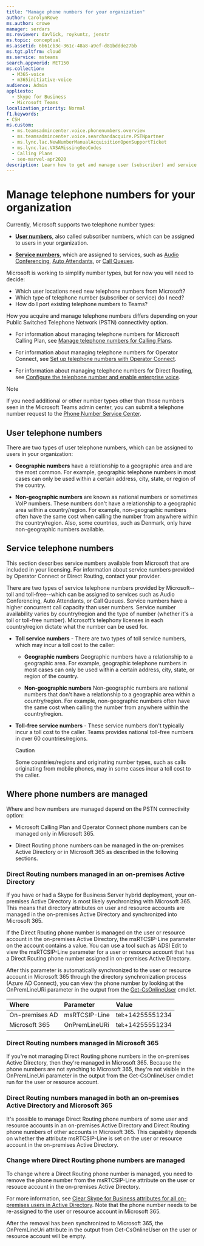 ```yaml
---
title: "Manage phone numbers for your organization"
author: CarolynRowe
ms.author: crowe
manager: serdars
ms.reviewer: davlick, roykuntz, jenstr
ms.topic: conceptual
ms.assetid: 6b61cb3c-361c-48a8-a9ef-d81bddde27bb
ms.tgt.pltfrm: cloud
ms.service: msteams
search.appverid: MET150
ms.collection: 
  - M365-voice
  - m365initiative-voice
audience: Admin
appliesto: 
  - Skype for Business
  - Microsoft Teams
localization_priority: Normal
f1.keywords:
- CSH
ms.custom: 
  - ms.teamsadmincenter.voice.phonenumbers.overview
  - ms.teamsadmincenter.voice.searchandacquire.PSTNpartner
  - ms.lync.lac.NewNumberManualAcquisitionOpenSupportTicket
  - ms.lync.lac.VASAMissingGeoCodes
  - Calling Plans
  - seo-marvel-apr2020
description: Learn how to get and manage user (subscriber) and service (toll and toll-free) telephone numbers for Microsoft Teams for your organization.
---
```


# Manage telephone numbers for your organization

Currently, Microsoft supports two telephone number types: 

- [**User numbers**](#user-telephone-numbers), also called subscriber numbers, which can be assigned to users in your organization.

- [**Service numbers**](#service-telephone-numbers), which are assigned to services, such as [Audio Conferencing](deploy-audio-conferencing-teams-landing-page.md), [Auto Attendants](plan-auto-attendant-call-queue.md), or [Call Queues](plan-auto-attendant-call-queue.md).

Microsoft is working to simplify number types, but for now you will need to decide:

- Which user locations need new telephone numbers from Microsoft?
- Which type of telephone number (subscriber or service) do I need?
- How do I port existing telephone numbers to Teams?

How you acquire and manage telephone numbers differs depending on your Public Switched Telephone Network (PSTN) connectivity option.

- For information about managing telephone numbers for Microsoft Calling Plan, see [Manage telephone numbers for Calling Plans](manage-phone-numbers-for-your-organization/manage-phone-numbers-for-your-organization.md).

- For information about managing telephone numbers for Operator Connect, see [Set up telephone numbers with Operator Connect](operator-connect-configure.md#set-up-phone-numbers).

- For information about managing telephone numbers for Direct Routing, see [Configure the telephone number and enable enterprise voice](direct-routing-enable-users.md#configure-the-phone-number-and-enable-enterprise-voice).


> [!NOTE]
> If you need additional or other number types other than those numbers seen in the Microsoft Teams admin center, you can submit a telephone number request to the [Phone Number Service Center](https://pstnsd.powerappsportals.com/).

## User telephone numbers

There are two types of user telephone numbers, which can be assigned to users in your organization:  
    
- **Geographic numbers** have a relationship to a geographic area and are the most common. For example, geographic telephone numbers in most cases can only be used within a certain address, city, state, or region of the country.
    
- **Non-geographic numbers** are known as national numbers or sometimes VoIP numbers. These numbers don't have a relationship to a geographic area within a country/region. For example, non-geographic numbers often have the same cost when calling the number from anywhere within the country/region. Also, some countries, such as Denmark, only have non-geographic numbers available.


## Service telephone numbers  

This section describes service numbers available from Microsoft that are included in your licensing. For information about service numbers provided by Operator Connect or Direct Routing, contact your provider. 

There are two types of service telephone numbers provided by Microsoft--toll and toll-free--which can be assigned to services such as Audio Conferencing, Auto Attendants, or Call Queues. Service numbers have a higher concurrent call capacity than user numbers. Service number availability varies by country/region and the type of number (whether it's a toll or toll-free number). Microsoft’s telephony licenses in each country/region dictate what the number can be used for.
    
 - **Toll service numbers** - There are two types of toll service numbers, which may incur a toll cost to the caller:
    
   - **Geographic numbers** Geographic numbers have a relationship to a geographic area. For example, geographic telephone numbers in most cases can only be used within a certain address, city, state, or region of the country.
        
   - **Non-geographic numbers** Non-geographic numbers are national numbers that don't have a relationship to a geographic area within a country/region. For example, non-geographic numbers often have the same cost when calling the number from anywhere within the country/region.
   
- **Toll-free service numbers** - These service numbers don't typically incur a toll cost to the caller. Teams provides national toll-free numbers in over 60 countries/regions.
    
    > [!CAUTION]
    > Some countries/regions and originating number types, such as calls originating from mobile phones, may in some cases incur a toll cost to the caller. 

## Where phone numbers are managed

Where and how numbers are managed depend on the PSTN connectivity option:

- Microsoft Calling Plan and Operator Connect phone numbers can be managed only in Microsoft 365.

- Direct Routing phone numbers can be managed in the on-premises Active Directory or in Microsoft 365 as described in the following sections.

### Direct Routing numbers managed in an on-premises Active Directory

If you have or had a Skype for Business Server hybrid deployment,
your on-premises Active Directory is most likely synchronizing with Microsoft 365. This means that directory attributes on user and resource accounts are managed in the on-premises Active Directory and synchronized into Microsoft 365.

If the Direct Routing phone number is managed on the user or resource account in the on-premises Active Directory, the msRTCSIP-Line parameter on the account contains a value. You can use a tool such as ADSI Edit to view the msRTCSIP-Line parameter for a user or resource account that has a Direct Routing phone number assigned in on-premises Active Directory.   

After this parameter is automatically synchronized to the user or resource account in Microsoft 365 through the directory synchronization process (Azure AD Connect), you can view the phone number by looking at the OnPremLineURi parameter in the output from the [Get-CsOnlineUser](/powershell/module/skype/get-csonlineuser) cmdlet.

| Where | Parameter | Value |
| :------------| :-------| :---------|
| On-premises AD | msRTCSIP-Line | tel:+14255551234 |
| Microsoft 365 | OnPremLineURi | tel:+14255551234 |

### Direct Routing numbers managed in Microsoft 365

If you're not managing Direct Routing phone numbers in the on-premises Active Directory, then they're managed in Microsoft 365. Because the phone numbers are not synching to Microsoft 365, they're not visible in the OnPremLineUri parameter in the output from the Get-CsOnlineUser cmdlet  run for the user or resource account.

### Direct Routing numbers managed in both an on-premises Active Directory and Microsoft 365

It's possible to manage Direct Routing phone numbers of some user and resource accounts in an on-premises Active Directory and Direct Routing phone numbers of other accounts in Microsoft 365. This capability depends on whether the attribute msRTCSIP-Line is set on the user or resource account in the on-premises Active Directory.    

### Change where Direct Routing phone numbers are managed

To change where a Direct Routing phone number is managed, you need to remove the phone number from the msRTCSIP-Line attribute on the user or resouce account in the on-premises Active Directory.   

For more information, see [Clear Skype for Business attributes for all on-premises users in Active Directory](/skypeforbusiness/hybrid/cloud-consolidation-managing-attributes#method-2---clear-skype-for-business-attributes-for-all-on-premises-users-in-active-directory.md). Note that the phone number needs to be re-assigned to the user or resource account in Microsoft 365.

After the removal has been synchronized to Microsoft 365, the OnPremLineUri attribute in the output from Get-CsOnlineUser on the user or resource account will be empty. 

